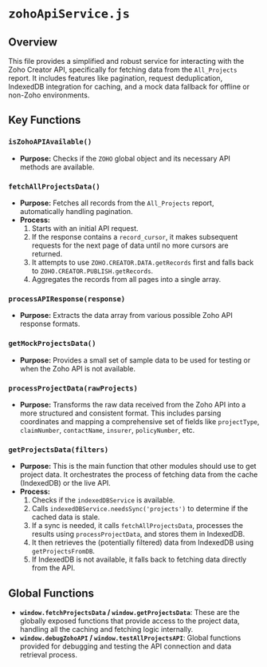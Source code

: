 # `zohoApiService.js`

## Overview

This file provides a simplified and robust service for interacting with the Zoho Creator API, specifically for fetching data from the `All_Projects` report. It includes features like pagination, request deduplication, IndexedDB integration for caching, and a mock data fallback for offline or non-Zoho environments.

## Key Functions

### `isZohoAPIAvailable()`

-   **Purpose:** Checks if the `ZOHO` global object and its necessary API methods are available.

### `fetchAllProjectsData()`

-   **Purpose:** Fetches all records from the `All_Projects` report, automatically handling pagination.
-   **Process:**
    1.  Starts with an initial API request.
    2.  If the response contains a `record_cursor`, it makes subsequent requests for the next page of data until no more cursors are returned.
    3.  It attempts to use `ZOHO.CREATOR.DATA.getRecords` first and falls back to `ZOHO.CREATOR.PUBLISH.getRecords`.
    4.  Aggregates the records from all pages into a single array.

### `processAPIResponse(response)`

-   **Purpose:** Extracts the data array from various possible Zoho API response formats.

### `getMockProjectsData()`

-   **Purpose:** Provides a small set of sample data to be used for testing or when the Zoho API is not available.

### `processProjectData(rawProjects)`

-   **Purpose:** Transforms the raw data received from the Zoho API into a more structured and consistent format. This includes parsing coordinates and mapping a comprehensive set of fields like `projectType`, `claimNumber`, `contactName`, `insurer`, `policyNumber`, etc.

### `getProjectsData(filters)`

-   **Purpose:** This is the main function that other modules should use to get project data. It orchestrates the process of fetching data from the cache (IndexedDB) or the live API.
-   **Process:**
    1.  Checks if the `indexedDBService` is available.
    2.  Calls `indexedDBService.needsSync('projects')` to determine if the cached data is stale.
    3.  If a sync is needed, it calls `fetchAllProjectsData`, processes the results using `processProjectData`, and stores them in IndexedDB.
    4.  It then retrieves the (potentially filtered) data from IndexedDB using `getProjectsFromDB`.
    5.  If IndexedDB is not available, it falls back to fetching data directly from the API.

## Global Functions

-   **`window.fetchProjectsData` / `window.getProjectsData`**: These are the globally exposed functions that provide access to the project data, handling all the caching and fetching logic internally.
-   **`window.debugZohoAPI` / `window.testAllProjectsAPI`**: Global functions provided for debugging and testing the API connection and data retrieval process.